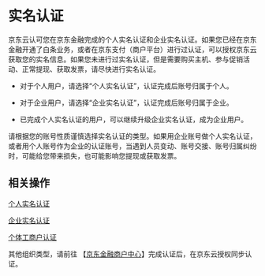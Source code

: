 # 实名认证

京东云认可您在京东金融完成的个人实名认证和企业实名认证。如果您已经在京东金融开通了白条业务，或者在京东支付（商户平台）进行过认证，可以授权京东云获取您的实名信息。如果您未进行过实名认证，但是需要购买主机、参与促销活动、正常提现、获取发票，请尽快进行实名认证。

 - 对于个人用户，请选择“个人实名认证”，认证完成后账号归属于个人。
   
 - 对于企业用户，请选择“企业实名认证”，认证完成后账号归属于企业。

 - 已完成个人实名认证的用户，可以继续升级企业实名认证，成为企业用户。

请根据您的账号性质谨慎选择实名认证的类型。如果用企业账号做个人实名认证，或者用个人账号作为企业的认证账号，当遇到人员变动、账号交接、账号归属纠纷时，可能给您带来损失，也可能影响您提现或获取发票。

## 相关操作

[个人实名认证](../../../documentation/User-Service/Real-Name-Verification/Personal/Phone.md)

[企业实名认证](../../../documentation/User-Service/Real-Name-Verification/Business/Remit.md)

[个体工商户认证](../../../documentation/User-Service/Real-Name-Verification/Business/Legal.md)

其他组织类型，请前往 【[京东金融商户中心](https://jras.jd.com/realName/index.htm?source=QYZ)】完成认证后，在京东云授权同步认证。
